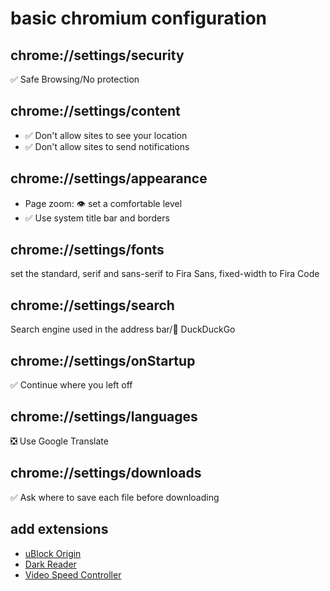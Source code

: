 # basic chromium configuration

## chrome://settings/security

✅ Safe Browsing/No protection

## chrome://settings/content

- ✅ Don't allow sites to see your location
- ✅ Don't allow sites to send notifications

## chrome://settings/appearance

- Page zoom: 👁️ set a comfortable level
- ✅ Use system title bar and borders

## chrome://settings/fonts

set the standard, serif and sans-serif to Fira Sans, fixed-width to Fira Code

## chrome://settings/search

Search engine used in the address bar/🦆 DuckDuckGo

## chrome://settings/onStartup

✅ Continue where you left off

## chrome://settings/languages

❎ Use Google Translate

## chrome://settings/downloads

✅ Ask where to save each file before downloading

## add extensions

- [uBlock Origin](https://chrome.google.com/webstore/detail/ublock-origin/cjpalhdlnbpafiamejdnhcphjbkeiagm)
- [Dark Reader](https://chrome.google.com/webstore/detail/dark-reader/eimadpbcbfnmbkopoojfekhnkhdbieeh)
- [Video Speed Controller](https://chrome.google.com/webstore/detail/video-speed-controller/nffaoalbilbmmfgbnbgppjihopabppdk)

